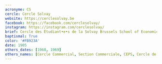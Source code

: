 ```yaml
---
acronyme: CS
cercle: Cercle Solvay
website: https://cerclesolvay.be
facebook: https://facebook.com/cerclesolvay/
instagram: https://instagram.com/cerclesolvay/
brief: Cercle des Étudiant•e•s de la Solvay Brussels School of Economics and Management
baptismal: True
color: '#FB923A'
date: 1905
others_dates: [1960, 1969]
others_names: [Cercle Commercial, Section Commerciale, CEPS, Cercle de Sciences Économiques]
---
```

